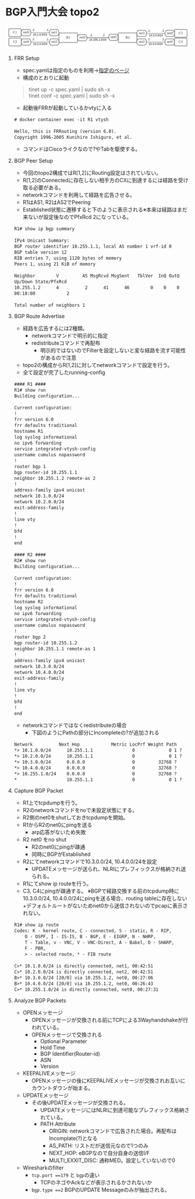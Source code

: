 # BGP入門大会 topo2

![topo2](topo2.png)

1. FRR Setup
    - spec.yamlは指定のものを利用→[指定のページ](https://github.com/seccamp-z/2021Z4/tree/main/0x02)
    - 構成のとおりに起動
    > tinet up -c spec.yaml | sudo sh -x  
    > tinet conf -c spec.yaml | sudo sh -x
    - 起動後FRRが起動しているかvtyに入る
    ```
    # docker container exec -it R1 vtysh

    Hello, this is FRRouting (version 6.0).
    Copyright 1996-2005 Kunihiro Ishiguro, et al.
    ```
    - コマンドはCiscoライクなので?やTabを駆使する。
2. BGP Peer Setup
    - 今回のtopo2構成ではR[1,2]にRouting設定はされていない。
    - R[1,2]のConnectedに存在しない相手方のCXに到達するには経路を受け取る必要がある。
    - networkコマンドを利用して経路を広告させる。
    - R1はAS1, R2はAS2でPeering
    - Established状態に遷移すると下のように表示される※本来は経路はまだ来ないが設定後なのでPfxRcd 2になっている。
    ```
    R1# show ip bgp summary

    IPv4 Unicast Summary:
    BGP router identifier 10.255.1.1, local AS number 1 vrf-id 0
    BGP table version 12
    RIB entries 7, using 1120 bytes of memory
    Peers 1, using 21 KiB of memory

    Neighbor        V         AS MsgRcvd MsgSent   TblVer  InQ OutQ  Up/Down State/PfxRcd
    10.255.1.2      4          2      41      46        0    0    0 00:18:00            2

    Total number of neighbors 1
    ```
3. BGP Route Advertise
    - 経路を広告するには2種類。
        - networkコマンドで明示的に指定
        - redistributeコマンドで再配布
            - 明示的ではないのでFilterを設定しないと変な経路を流す可能性があるので注意
    - topo2の構成からR[1,2]に対してnetworkコマンドで設定を行う。
    - 全て設定が完了したrunning-config
    ```
    #### R1 ####
    R1# show run
    Building configuration...

    Current configuration:
    !
    frr version 6.0
    frr defaults traditional
    hostname R1
    log syslog informational
    no ipv6 forwarding
    service integrated-vtysh-config
    username cumulus nopassword
    !
    router bgp 1
    bgp router-id 10.255.1.1
    neighbor 10.255.1.2 remote-as 2
    !
    address-family ipv4 unicast
    network 10.1.0.0/24
    network 10.2.0.0/24
    exit-address-family
    !
    line vty
    !
    bfd
    !
    end

    #### R2 ####
    R2# show run
    Building configuration...

    Current configuration:
    !
    frr version 6.0
    frr defaults traditional
    hostname R2
    log syslog informational
    no ipv6 forwarding
    service integrated-vtysh-config
    username cumulus nopassword
    !
    router bgp 2
    bgp router-id 10.255.1.2
    neighbor 10.255.1.1 remote-as 1
    !
    address-family ipv4 unicast
    network 10.3.0.0/24
    network 10.4.0.0/24
    exit-address-family
    !
    line vty
    !
    bfd
    !
    end
    ```
    - networkコマンドではなくredistributeの場合
        - 下図のようにPathの部分にIncompleteの?が追加される
    ```
    Network          Next Hop            Metric LocPrf Weight Path
    *> 10.1.0.0/24      10.255.1.1               0             0 1 ?
    *> 10.2.0.0/24      10.255.1.1               0             0 1 ?
    *> 10.3.0.0/24      0.0.0.0                  0         32768 ?
    *> 10.4.0.0/24      0.0.0.0                  0         32768 ?
    *> 10.255.1.0/24    0.0.0.0                  0         32768 ?
    *                   10.255.1.1               0             0 1 ?
    ```

4. Capture BGP Packet
    - R1上でtcpdumpを行う。
    - R2のnetworkコマンドをnoで未設定状態にする。
    - R2側のnet0をshutしておきtcpdumpを開始。
    - R1からR2のnet0にpingを送る
        - arp応答がないため失敗
    - R2 net0 をno shut
        - R2のnet0にpingが疎通
        - 同時にBGPがEstablished
    - R2にてnetworkコマンドで10.3.0.0/24, 10.4.0.0/24を設定
        - UPDATEメッセージが送られ、NLRIにプレフィックスが格納され送られる。
    - R1にてshow ip routeを行う。
    - C3, C4にpingが疎通する。
    ※BGPで経路交換する前のtcpdump時に10.3.0.0/24, 10.4.0.0/24にpingを送る場合、routing tableに存在しない+デフォルトルートがないためnet0から送信されないのでpcapに表示されない。
    ```
    R1# show ip route
    Codes: K - kernel route, C - connected, S - static, R - RIP,
        O - OSPF, I - IS-IS, B - BGP, E - EIGRP, N - NHRP,
        T - Table, v - VNC, V - VNC-Direct, A - Babel, D - SHARP,
        F - PBR,
        > - selected route, * - FIB route

    C>* 10.1.0.0/24 is directly connected, net1, 00:42:51
    C>* 10.2.0.0/24 is directly connected, net2, 00:42:51
    B>* 10.3.0.0/24 [20/0] via 10.255.1.2, net0, 00:27:06
    B>* 10.4.0.0/24 [20/0] via 10.255.1.2, net0, 00:26:43
    C>* 10.255.1.0/24 is directly connected, net0, 00:27:31
    ```

5. Analyze BGP Packets
    - OPENメッセージ
        - OPENメッセージが交換される前にTCPによる3Wayhandshakeが行われている。
        - OPENメッセージで交換される
            - Optional Parameter
            - Hold Time
            - BGP Identifier(Router-id)
            - ASN
            - Version
    - KEEPALIVEメッセージ
        - OPENメッセージの後にKEEPALIVEメッセージが交換されお互いにカウントダウンが始まる。
    - UPDATEメッセージ
        - その後UPDATEメッセージが交換される。
            - UPDATEメッセージにはNLRIに到達可能なプレフィックス格納されている。
            - PATH Attribute
                - ORIGIN: networkコマンドで広告された場合。再配布はIncomplate(?)となる
                - AS_PATH: リストだが送信元なので1つのみ
                - NEXT_HOP: eBGPなので自分自身の送信I/F
                - MULTI_EXXIT_DISC: 通称MED。設定していないので0
    - Wiresharkのfilter
        - `tcp.port ==179` と `bgp`の違い
            - TCPのネゴやAckなどが表示されるかされないか
        - `bgp.type ==2` BGPのUPDATE Messageのみが抽出される。